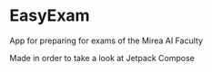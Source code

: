 # EasyExam
App for preparing for exams of the Mirea AI Faculty

Made in order to take a look at Jetpack Compose
